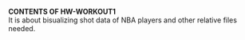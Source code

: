  **CONTENTS OF HW-WORKOUT1**  
It is about bisualizing shot data of NBA players and other relative files needed.

